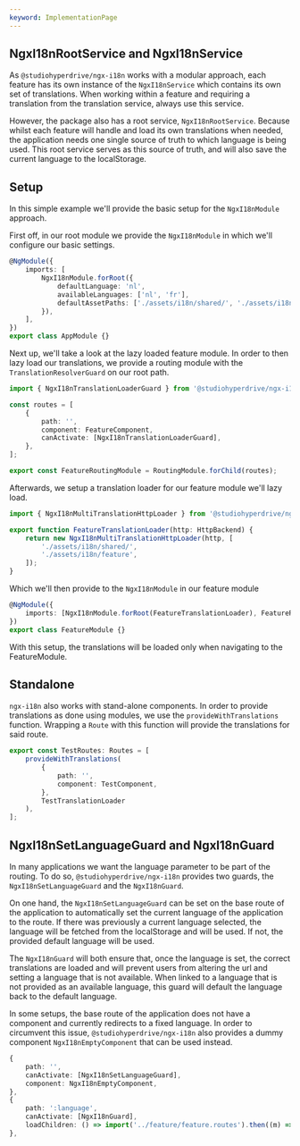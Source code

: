 ```yaml
---
keyword: ImplementationPage
---
```


## NgxI18nRootService and NgxI18nService

As `@studiohyperdrive/ngx-i18n` works with a modular approach, each feature has its own instance of the `NgxI18nService` which contains its own set of translations. When working within a feature and requiring a translation from the translation service, always use this service.

However, the package also has a root service, `NgxI18nRootService`. Because whilst each feature will handle and load its own translations when needed, the application needs one single source of truth to which language is being used. This root service serves as this source of truth, and will also save the current language to the localStorage.

## Setup

In this simple example we'll provide the basic setup for the `NgxI18nModule` approach.

First off, in our root module we provide the `NgxI18nModule` in which we'll configure our basic settings.

```ts
@NgModule({
	imports: [
		NgxI18nModule.forRoot({
			defaultLanguage: 'nl',
			availableLanguages: ['nl', 'fr'],
			defaultAssetPaths: ['./assets/i18n/shared/', './assets/i18n/ui/'],
		}),
	],
})
export class AppModule {}
```

Next up, we'll take a look at the lazy loaded feature module. In order to then lazy load our translations, we provide a routing module with the `TranslationResolverGuard` on our root path.

```ts
import { NgxI18nTranslationLoaderGuard } from '@studiohyperdrive/ngx-i18n';

const routes = [
	{
		path: '',
		component: FeatureComponent,
		canActivate: [NgxI18nTranslationLoaderGuard],
	},
];

export const FeatureRoutingModule = RoutingModule.forChild(routes);
```

Afterwards, we setup a translation loader for our feature module we'll lazy load.

```ts
import { NgxI18nMultiTranslationHttpLoader } from '@studiohyperdrive/ngx-i18n';

export function FeatureTranslationLoader(http: HttpBackend) {
	return new NgxI18nMultiTranslationHttpLoader(http, [
        './assets/i18n/shared/',
        './assets/i18n/feature',
    ]);
}
```

Which we'll then provide to the `NgxI18nModule` in our feature module

```ts
@NgModule({
	imports: [NgxI18nModule.forRoot(FeatureTranslationLoader), FeatureRoutingModule],
})
export class FeatureModule {}
```

With this setup, the translations will be loaded only when navigating to the FeatureModule.

## Standalone

`ngx-i18n` also works with stand-alone components. In order to provide translations as done using modules, we use the `provideWithTranslations` function. Wrapping a `Route` with this function will provide the translations for said route.

```ts
export const TestRoutes: Routes = [
	provideWithTranslations(
		{
			path: '',
			component: TestComponent,
		},
		TestTranslationLoader
	),
];
```

## NgxI18nSetLanguageGuard and NgxI18nGuard

In many applications we want the language parameter to be part of the routing. To do so, `@studiohyperdrive/ngx-i18n` provides two guards, the `NgxI18nSetLanguageGuard` and the `NgxI18nGuard`.

On one hand, the `NgxI18nSetLanguageGuard` can be set on the base route of the application to automatically set the current language of the application to the route. If there was previously a current language selected, the language will be fetched from the localStorage and will be used. If not, the provided default language will be used.

The `NgxI18nGuard` will both ensure that, once the language is set, the correct translations are loaded and will prevent users from altering the url and setting a language that is not available. When linked to a language that is not provided as an available language, this guard will default the language back to the default language.

In some setups, the base route of the application does not have a component and currently redirects to a fixed language. In order to circumvent this issue, `@studiohyperdrive/ngx-i18n` also provides a dummy component `NgxI18nEmptyComponent` that can be used instead.

```ts
{
    path: '',
    canActivate: [NgxI18nSetLanguageGuard],
    component: NgxI18nEmptyComponent,
},
{
    path: ':language',
    canActivate: [NgxI18nGuard],
    loadChildren: () => import('../feature/feature.routes').then((m) => m.FeatureRoutes),
},
```
